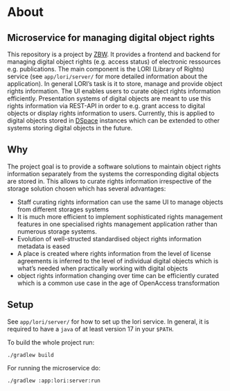 # About

## Microservice for managing digital object rights
This repository is a project by [ZBW](www.zbw.eu). It provides a frontend and backend for managing digital object rights (e.g. access status) of electronic ressources e.g. publications.
The main component is the LORI (Library of Rights) service (see `app/lori/server/` for more detailed information about the application).
In general LORI’s task is it to store, manage and provide object rights information. The UI enables users to curate object rights information efficiently.
Presentation systems of digital objects are meant to use this rights information via REST-API in order to e.g. grant access to digital objects or display rights information to users.
Currently, this is applied to digital objects stored in [DSpace](https://dspace.lyrasis.org/) instances which can be extended to other systems storing digital objects in the future.

## Why
The project goal is to provide a software solutions to maintain object rights information separately from the systems the corresponding digital objects are stored in. This allows to curate rights information irrespective of the storage solution chosen which has several advantages:

- Staff curating rights information can use the same UI to manage objects from different storages systems
- It is much more efficient to implement sophisticated rights management features in one specialised rights management application rather than numerous storage systems.
- Evolution of well-structed standardised object rights information metadata is eased
- A place is created where rights information from the level of license agreements is inferred to the level of individual digital objects which is what’s needed when practically working with digital objects
- object rights information changing over time can be efficiently curated which is a common use case in the age of OpenAccess transformation

## Setup
See `app/lori/server/` for how to set up the lori service. In general, it is required to have a `java`
of at least version 17 in your `$PATH`.

To build the whole project run:
```shell
./gradlew build
```
For running the microservice do:
```shell
./gradlew :app:lori:server:run
```
